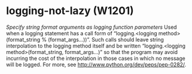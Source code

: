 # logging-not-lazy (W1201)

*Specify string format arguments as logging function parameters* Used
when a logging statement has a call form of “logging.&lt;logging
method&gt;(format\_string % (format\_args…))”. Such calls should leave
string interpolation to the logging method itself and be written
“logging.&lt;logging method&gt;(format\_string, format\_args…)” so that
the program may avoid incurring the cost of the interpolation in those
cases in which no message will be logged. For more, see
<a href="http://www.python.org/dev/peps/pep-0282/" class="reference external">http://www.python.org/dev/peps/pep-0282/</a>.
